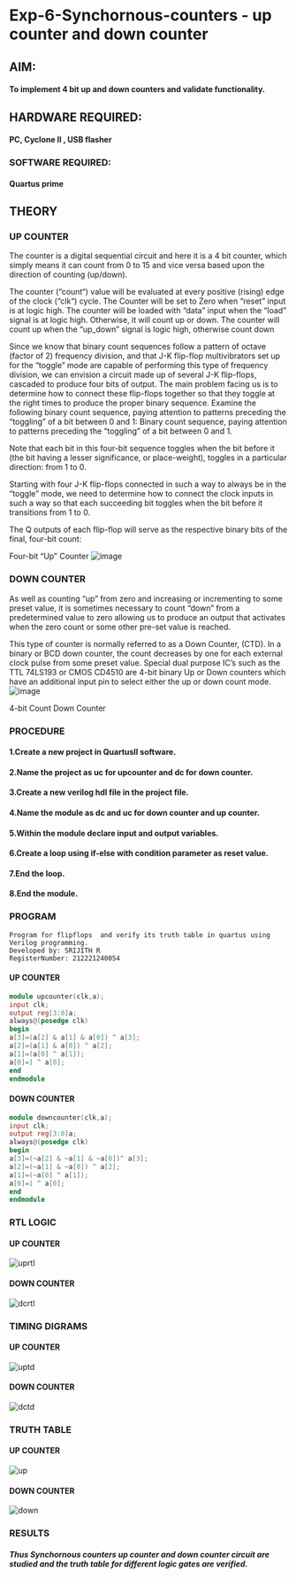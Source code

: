 # Exp-6-Synchornous-counters - up counter and down counter 
## AIM:
#### To implement 4 bit up and down counters and validate  functionality.
## HARDWARE REQUIRED: 
####  PC, Cyclone II , USB flasher
### SOFTWARE REQUIRED:  
#### Quartus prime
## THEORY 

### UP COUNTER 
The counter is a digital sequential circuit and here it is a 4 bit counter, which simply means it can count from 0 to 15 and vice versa based upon the direction of counting (up/down). 

The counter (“count“) value will be evaluated at every positive (rising) edge of the clock (“clk“) cycle.
The Counter will be set to Zero when “reset” input is at logic high.
The counter will be loaded with “data” input when the “load” signal is at logic high. Otherwise, it will count up or down.
The counter will count up when the “up_down” signal is logic high, otherwise count down

Since we know that binary count sequences follow a pattern of octave (factor of 2) frequency division, and that J-K flip-flop multivibrators set up for the “toggle” mode are capable of performing this type of frequency division, we can envision a circuit made up of several J-K flip-flops, cascaded to produce four bits of output.
The main problem facing us is to determine how to connect these flip-flops together so that they toggle at the right times to produce the proper binary sequence.
Examine the following binary count sequence, paying attention to patterns preceding the “toggling” of a bit between 0 and 1:
Binary count sequence, paying attention to patterns preceding the “toggling” of a bit between 0 and 1.

Note that each bit in this four-bit sequence toggles when the bit before it (the bit having a lesser significance, or place-weight), toggles in a particular direction: from 1 to 0.



 
 

Starting with four J-K flip-flops connected in such a way to always be in the “toggle” mode, we need to determine how to connect the clock inputs in such a way so that each succeeding bit toggles when the bit before it transitions from 1 to 0.

The Q outputs of each flip-flop will serve as the respective binary bits of the final, four-bit count:

 
 

Four-bit “Up” Counter
![image](https://user-images.githubusercontent.com/36288975/169644758-b2f4339d-9532-40c5-af40-8f4f8c942e2c.png)



### DOWN COUNTER 

As well as counting “up” from zero and increasing or incrementing to some preset value, it is sometimes necessary to count “down” from a predetermined value to zero allowing us to produce an output that activates when the zero count or some other pre-set value is reached.

This type of counter is normally referred to as a Down Counter, (CTD). In a binary or BCD down counter, the count decreases by one for each external clock pulse from some preset value. Special dual purpose IC’s such as the TTL 74LS193 or CMOS CD4510 are 4-bit binary Up or Down counters which have an additional input pin to select either the up or down count mode.
![image](https://user-images.githubusercontent.com/36288975/169644844-1a14e123-7228-4ed8-81a9-eb937dff4ac8.png)


4-bit Count Down Counter
###  PROCEDURE
#### 1.Create a new project in QuartusII software. 
#### 2.Name the project as uc for upcounter and dc for down counter. 
#### 3.Create a new verilog hdl file in the project file. 
#### 4.Name the module as dc and uc for down counter and up counter.
#### 5.Within the module declare input and output variables.
#### 6.Create a loop using if-else with condition parameter as reset value. 
#### 7.End the loop.
#### 8.End the module.



### PROGRAM 
```
Program for flipflops  and verify its truth table in quartus using Verilog programming.
Developed by: SRIJITH R
RegisterNumber: 212221240054
```
#### UP COUNTER 
```verilog
module upcounter(clk,a);
input clk;
output reg[3:0]a;
always@(posedge clk)
begin
a[3]=(a[2] & a[1] & a[0]) ^ a[3];
a[2]=(a[1] & a[0]) ^ a[2];
a[1]=(a[0] ^ a[1]);
a[0]=1 ^ a[0];
end
endmodule
```
#### DOWN COUNTER 
```verilog
module downcounter(clk,a);
input clk;
output reg[3:0]a;
always@(posedge clk)
begin
a[3]=(~a[2] & ~a[1] & ~a[0])^ a[3];
a[2]=(~a[1] & ~a[0]) ^ a[2];
a[1]=(~a[0] ^ a[1]);
a[0]=1 ^ a[0];
end
endmodule
```

### RTL LOGIC

#### UP COUNTER 
![uprtl](https://github.com/nevil-ferdin/Exp-7-Synchornous-counters-/assets/115524975/10c72f0c-8af3-4070-8670-5032fdab64d2)

#### DOWN COUNTER 

![dcrtl](https://github.com/nevil-ferdin/Exp-7-Synchornous-counters-/assets/115524975/d86bebea-b116-4d96-85e2-3ba8cd082e42)



### TIMING DIGRAMS

#### UP COUNTER 
![uptd](https://github.com/nevil-ferdin/Exp-7-Synchornous-counters-/assets/115524975/a7e882cc-c146-4e5f-abf2-f35feb4ebeee)


#### DOWN COUNTER 

![dctd](https://github.com/nevil-ferdin/Exp-7-Synchornous-counters-/assets/115524975/e86c3d7e-3bd5-408c-b1dd-3e9268a5c9f8)




### TRUTH TABLE 

#### UP COUNTER 
![up](https://github.com/nevil-ferdin/Exp-7-Synchornous-counters-/assets/115524975/d8009088-8189-4cc6-a832-8f2074241fb3)


#### DOWN COUNTER
![down](https://github.com/nevil-ferdin/Exp-7-Synchornous-counters-/assets/115524975/cdd6a394-3be7-411a-8ff2-48a9cbdd9ecc)





### RESULTS 
##### Thus Synchornous counters up counter and down counter circuit are studied and the truth table for different logic gates are verified.
